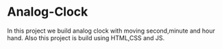 # Analog-Clock

In this project we build analog clock with moving second,minute and hour hand.
Also this project is build using HTML,CSS and JS.
